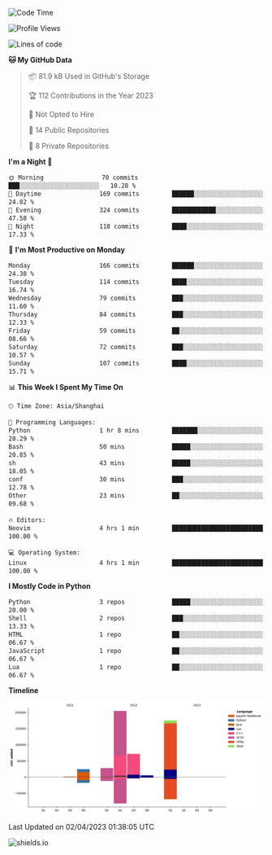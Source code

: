 <!--START_SECTION:waka-->
![Code Time](http://img.shields.io/badge/Code%20Time-239%20hrs%2058%20mins-blue)

![Profile Views](http://img.shields.io/badge/Profile%20Views-1-blue)

![Lines of code](https://img.shields.io/badge/From%20Hello%20World%20I%27ve%20Written-507.1%20thousand%20lines%20of%20code-blue)

**🐱 My GitHub Data** 

> 📦 81.9 kB Used in GitHub's Storage 
 > 
> 🏆 112 Contributions in the Year 2023
 > 
> 🚫 Not Opted to Hire
 > 
> 📜 14 Public Repositories 
 > 
> 🔑 8 Private Repositories 
 > 
**I'm a Night 🦉** 

```text
🌞 Morning                70 commits          ███░░░░░░░░░░░░░░░░░░░░░░   10.28 % 
🌆 Daytime                169 commits         ██████░░░░░░░░░░░░░░░░░░░   24.82 % 
🌃 Evening                324 commits         ████████████░░░░░░░░░░░░░   47.58 % 
🌙 Night                  118 commits         ████░░░░░░░░░░░░░░░░░░░░░   17.33 % 
```
📅 **I'm Most Productive on Monday** 

```text
Monday                   166 commits         ██████░░░░░░░░░░░░░░░░░░░   24.38 % 
Tuesday                  114 commits         ████░░░░░░░░░░░░░░░░░░░░░   16.74 % 
Wednesday                79 commits          ███░░░░░░░░░░░░░░░░░░░░░░   11.60 % 
Thursday                 84 commits          ███░░░░░░░░░░░░░░░░░░░░░░   12.33 % 
Friday                   59 commits          ██░░░░░░░░░░░░░░░░░░░░░░░   08.66 % 
Saturday                 72 commits          ███░░░░░░░░░░░░░░░░░░░░░░   10.57 % 
Sunday                   107 commits         ████░░░░░░░░░░░░░░░░░░░░░   15.71 % 
```


📊 **This Week I Spent My Time On** 

```text
🕑︎ Time Zone: Asia/Shanghai

💬 Programming Languages: 
Python                   1 hr 8 mins         ███████░░░░░░░░░░░░░░░░░░   28.29 % 
Bash                     50 mins             █████░░░░░░░░░░░░░░░░░░░░   20.85 % 
sh                       43 mins             █████░░░░░░░░░░░░░░░░░░░░   18.05 % 
conf                     30 mins             ███░░░░░░░░░░░░░░░░░░░░░░   12.78 % 
Other                    23 mins             ██░░░░░░░░░░░░░░░░░░░░░░░   09.68 % 

🔥 Editors: 
Neovim                   4 hrs 1 min         █████████████████████████   100.00 % 

💻 Operating System: 
Linux                    4 hrs 1 min         █████████████████████████   100.00 % 
```

**I Mostly Code in Python** 

```text
Python                   3 repos             █████░░░░░░░░░░░░░░░░░░░░   20.00 % 
Shell                    2 repos             ███░░░░░░░░░░░░░░░░░░░░░░   13.33 % 
HTML                     1 repo              ██░░░░░░░░░░░░░░░░░░░░░░░   06.67 % 
JavaScript               1 repo              ██░░░░░░░░░░░░░░░░░░░░░░░   06.67 % 
Lua                      1 repo              ██░░░░░░░░░░░░░░░░░░░░░░░   06.67 % 
```



**Timeline**

![Lines of Code chart](https://raw.githubusercontent.com/kopp4/kopp4/main/assets/bar_graph.png)


 Last Updated on 02/04/2023 01:38:05 UTC
<!--END_SECTION:waka-->
![shields.io](https://img.shields.io/github/commit-activity/w/kopp4/kopp4?color=g&label=abusing%20bot&style=flat-square)
